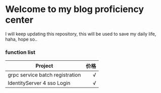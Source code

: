 # Welcome to my blog proficiency center
I will keep updating this repository, this will be used to save my daily life, haha, hope so..
### function list
| Project     | 价格   |
| --------    | -----:  |
| grpc service batch registration      | √  |
| IdentityServer 4 sso Login        |    √  |
